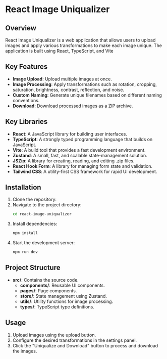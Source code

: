 # React Image Uniqualizer

## Overview
React Image Uniqualizer is a web application that allows users to upload images and apply various transformations to make each image unique. The application is built using React, TypeScript, and Vite

## Key Features
- **Image Upload**: Upload multiple images at once.
- **Image Processing**: Apply transformations such as rotation, cropping, saturation, brightness, contrast, reflection, and noise.
- **Custom Naming**: Generate unique filenames based on different naming conventions.
- **Download**: Download processed images as a ZIP archive.

## Key Libraries
- **React**: A JavaScript library for building user interfaces.
- **TypeScript**: A strongly typed programming language that builds on JavaScript.
- **Vite**: A build tool that provides a fast development environment.
- **Zustand**: A small, fast, and scalable state-management solution.
- **JSZip**: A library for creating, reading, and editing .zip files.
- **React Hook Form**: A library for managing form state and validation.
- **Tailwind CSS**: A utility-first CSS framework for rapid UI development.

## Installation
1. Clone the repository:
2. Navigate to the project directory:
   ```sh
   cd react-image-uniqualizer
   ```
3. Install dependencies:
   ```sh
   npm install
   ```
4. Start the development server:
   ```sh
   npm run dev
   ```

## Project Structure
- **src/**: Contains the source code.
  - **components/**: Reusable UI components.
  - **pages/**: Page components.
  - **store/**: State management using Zustand.
  - **utils/**: Utility functions for image processing.
  - **types/**: TypeScript type definitions.

## Usage
1. Upload images using the upload button.
2. Configure the desired transformations in the settings panel.
3. Click the "Uniqualize and Download" button to process and download the images.
